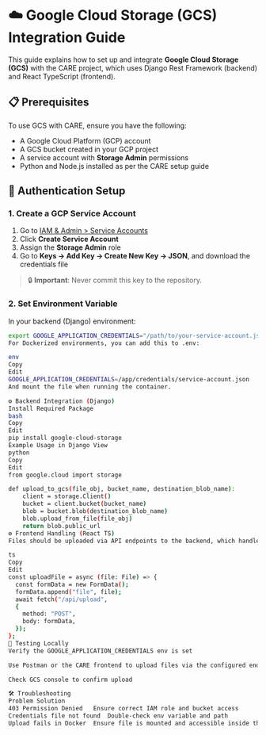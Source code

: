 # ☁️ Google Cloud Storage (GCS) Integration Guide

This guide explains how to set up and integrate **Google Cloud Storage (GCS)** with the CARE project, which uses Django Rest Framework (backend) and React TypeScript (frontend).

## 📋 Prerequisites

To use GCS with CARE, ensure you have the following:

- A Google Cloud Platform (GCP) account
- A GCS bucket created in your GCP project
- A service account with **Storage Admin** permissions
- Python and Node.js installed as per the CARE setup guide

## 🔐 Authentication Setup

### 1. Create a GCP Service Account

1. Go to [IAM & Admin > Service Accounts](https://console.cloud.google.com/iam-admin/serviceaccounts)
2. Click **Create Service Account**
3. Assign the **Storage Admin** role
4. Go to **Keys → Add Key → Create New Key → JSON**, and download the credentials file

> 🔒 **Important**: Never commit this key to the repository.

### 2. Set Environment Variable

In your backend (Django) environment:

```bash
export GOOGLE_APPLICATION_CREDENTIALS="/path/to/your-service-account.json"
For Dockerized environments, you can add this to .env:

env
Copy
Edit
GOOGLE_APPLICATION_CREDENTIALS=/app/credentials/service-account.json
And mount the file when running the container.

⚙️ Backend Integration (Django)
Install Required Package
bash
Copy
Edit
pip install google-cloud-storage
Example Usage in Django View
python
Copy
Edit
from google.cloud import storage

def upload_to_gcs(file_obj, bucket_name, destination_blob_name):
    client = storage.Client()
    bucket = client.bucket(bucket_name)
    blob = bucket.blob(destination_blob_name)
    blob.upload_from_file(file_obj)
    return blob.public_url
⚙️ Frontend Handling (React TS)
Files should be uploaded via API endpoints to the backend, which handles GCS operations. Use FormData for file input.

ts
Copy
Edit
const uploadFile = async (file: File) => {
  const formData = new FormData();
  formData.append("file", file);
  await fetch("/api/upload", 
  {
    method: "POST",
    body: formData,
  });
};
🧪 Testing Locally
Verify the GOOGLE_APPLICATION_CREDENTIALS env is set

Use Postman or the CARE frontend to upload files via the configured endpoint

Check GCS console to confirm upload

🛠️ Troubleshooting
Problem	Solution
403 Permission Denied	Ensure correct IAM role and bucket access
Credentials file not found	Double-check env variable and path
Upload fails in Docker	Ensure file is mounted and accessible inside the container